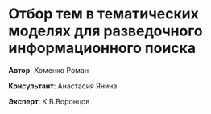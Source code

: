 # Отбор тем в тематических моделях для разведочного информационного поиска
**Автор**: Хоменко Роман

**Консультант**: Анастасия Янина

**Эксперт**: К.В.Воронцов
